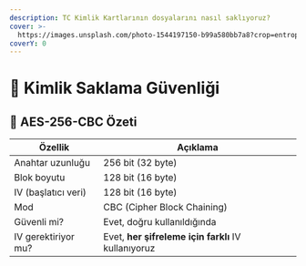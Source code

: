 ```yaml
---
description: TC Kimlik Kartlarının dosyalarını nasıl saklıyoruz?
cover: >-
  https://images.unsplash.com/photo-1544197150-b99a580bb7a8?crop=entropy&cs=srgb&fm=jpg&ixid=M3wxOTcwMjR8MHwxfHNlYXJjaHw5fHxzZXJ2ZXJ8ZW58MHx8fHwxNzQ2MTIyMTMxfDA&ixlib=rb-4.0.3&q=85
coverY: 0
---
```


# 🔐 Kimlik Saklama Güvenliği

## 🔐 AES-256-CBC Özeti

| Özellik             | Açıklama                                            |
| ------------------- | --------------------------------------------------- |
| Anahtar uzunluğu    | 256 bit (32 byte)                                   |
| Blok boyutu         | 128 bit (16 byte)                                   |
| IV (başlatıcı veri) | 128 bit (16 byte)                                   |
| Mod                 | CBC (Cipher Block Chaining)                         |
| Güvenli mi?         | Evet, doğru kullanıldığında                         |
| IV gerektiriyor mu? | Evet, **her şifreleme için farklı** IV kullanıyoruz |
